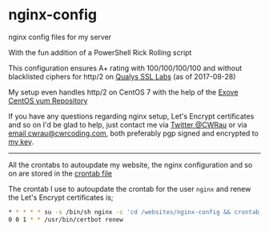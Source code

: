 # nginx-config

nginx config files for my server

With the fun addition of a PowerShell Rick Rolling script

This configuration ensures A+ rating with 100/100/100/100 and without blacklisted ciphers for http/2 on [Qualys SSL Labs](https://www.ssllabs.com/ssltest/analyze.html?d=cwrcoding.com) (as of 2017-08-28)

My setup even handles http/2 on CentOS 7 with the help of the [Exove CentOS yum Repository](https://packages.exove.com/)

If you have any questions regarding nginx setup, Let's Encrypt certificates and so on I'd be glad to help, just contact me via [Twitter @CWRau](https://twitter.com/CWRau) or via [email cwrau@cwrcoding.com](mailto:cwrau@cwrcoding.com), both preferably pgp signed and encrypted to [my key](https://keybase.io/cwrau).
___

All the crontabs to autoupdate my website, the nginx configuration and so on are stored in the [crontab file](crontab)

The crontab I use to autoupdate the crontab for the user ``nginx`` and renew the Let's Encrypt certificates is;

```bash
* * * * * su -s /bin/sh nginx -c 'cd /websites/nginx-config && crontab crontab'
0 0 1 * * /usr/bin/certbot renew
```
